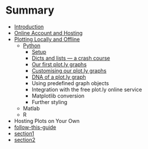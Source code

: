 # Summary

* [Introduction](README.md)
* [Online Account and Hosting](online_account_and_hosting.md)
* [Plotting Locally and Offline](content/plotting_locally_and_offline/intro.md)
   * [Python](content/plotting_locally_and_offline/python/intro.md)
       * [Setup](content/plotting_locally_and_offline/python/setup.md)
       * [Dicts and lists — a crash course](content/plotting_locally_and_offline/python/dicts_and_lists_crash_course.md)
       * [Our first plot.ly graphs](content/plotting_locally_and_offline/python/our_first_plotly_graphs.md)
       * [Customising our plot.ly graphs](content/plotting_locally_and_offline/python/customising_our_plotly_graphs.md)
       * [DNA of a plot.ly graph](content/plotting_locally_and_offline/python/dna_of_a_plotly_graph.md)
       * Using predefined graph objects
       * Integration with the free plot.ly online service
       * Matplotlib conversion
       * Further styling
   * Matlab
   * R
* Hosting Plots on Your Own
* [follow-this-guide](gitbooksintro.md)
* [section1](content/section1.md)
* [section2](content/section2.md)

